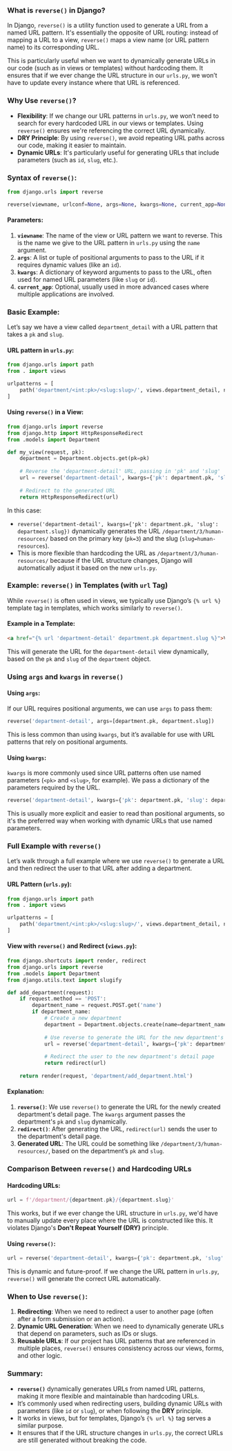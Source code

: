### What is `reverse()` in Django?

In Django, `reverse()` is a utility function used to generate a URL from a named URL pattern. It's essentially the opposite of URL routing: instead of mapping a URL to a view, `reverse()` maps a view name (or URL pattern name) to its corresponding URL.

This is particularly useful when we want to dynamically generate URLs in our code (such as in views or templates) without hardcoding them. It ensures that if we ever change the URL structure in our `urls.py`, we won’t have to update every instance where that URL is referenced.

### Why Use `reverse()`?

- **Flexibility**: If we change our URL patterns in `urls.py`, we won’t need to search for every hardcoded URL in our views or templates. Using `reverse()` ensures we're referencing the correct URL dynamically.
- **DRY Principle**: By using `reverse()`, we avoid repeating URL paths across our code, making it easier to maintain.
- **Dynamic URLs**: It's particularly useful for generating URLs that include parameters (such as `id`, `slug`, etc.).

### Syntax of `reverse()`:

```python
from django.urls import reverse

reverse(viewname, urlconf=None, args=None, kwargs=None, current_app=None)
```

#### Parameters:
1. **`viewname`**: The name of the view or URL pattern we want to reverse. This is the name we give to the URL pattern in `urls.py` using the `name` argument.
2. **`args`**: A list or tuple of positional arguments to pass to the URL if it requires dynamic values (like an `id`).
3. **`kwargs`**: A dictionary of keyword arguments to pass to the URL, often used for named URL parameters (like `slug` or `id`).
4. **`current_app`**: Optional, usually used in more advanced cases where multiple applications are involved.

### Basic Example:

Let’s say we have a view called `department_detail` with a URL pattern that takes a `pk` and `slug`.

#### URL pattern in `urls.py`:

```python
from django.urls import path
from . import views

urlpatterns = [
    path('department/<int:pk>/<slug:slug>/', views.department_detail, name='department-detail'),
]
```

#### Using `reverse()` in a View:

```python
from django.urls import reverse
from django.http import HttpResponseRedirect
from .models import Department

def my_view(request, pk):
    department = Department.objects.get(pk=pk)
    
    # Reverse the 'department-detail' URL, passing in 'pk' and 'slug'
    url = reverse('department-detail', kwargs={'pk': department.pk, 'slug': department.slug})
    
    # Redirect to the generated URL
    return HttpResponseRedirect(url)
```

In this case:
- `reverse('department-detail', kwargs={'pk': department.pk, 'slug': department.slug})` dynamically generates the URL `/department/3/human-resources/` based on the primary key (`pk=3`) and the slug (`slug=human-resources`).
- This is more flexible than hardcoding the URL as `/department/3/human-resources/` because if the URL structure changes, Django will automatically adjust it based on the new `urls.py`.

### Example: `reverse()` in Templates (with `url` Tag)

While `reverse()` is often used in views, we typically use Django’s `{% url %}` template tag in templates, which works similarly to `reverse()`.

#### Example in a Template:

```html
<a href="{% url 'department-detail' department.pk department.slug %}">View Department</a>
```

This will generate the URL for the `department-detail` view dynamically, based on the `pk` and `slug` of the `department` object.

### Using `args` and `kwargs` in `reverse()`

#### Using `args`:

If our URL requires positional arguments, we can use `args` to pass them:

```python
reverse('department-detail', args=[department.pk, department.slug])
```

This is less common than using `kwargs`, but it’s available for use with URL patterns that rely on positional arguments.

#### Using `kwargs`:

`kwargs` is more commonly used since URL patterns often use named parameters (`<pk>` and `<slug>`, for example). We pass a dictionary of the parameters required by the URL.

```python
reverse('department-detail', kwargs={'pk': department.pk, 'slug': department.slug})
```

This is usually more explicit and easier to read than positional arguments, so it's the preferred way when working with dynamic URLs that use named parameters.

### Full Example with `reverse()`

Let’s walk through a full example where we use `reverse()` to generate a URL and then redirect the user to that URL after adding a department.

#### URL Pattern (`urls.py`):

```python
from django.urls import path
from . import views

urlpatterns = [
    path('department/<int:pk>/<slug:slug>/', views.department_detail, name='department-detail'),
]
```

#### View with `reverse()` and Redirect (`views.py`):

```python
from django.shortcuts import render, redirect
from django.urls import reverse
from .models import Department
from django.utils.text import slugify

def add_department(request):
    if request.method == 'POST':
        department_name = request.POST.get('name')
        if department_name:
            # Create a new department
            department = Department.objects.create(name=department_name, slug=slugify(department_name))
            
            # Use reverse to generate the URL for the new department's detail page
            url = reverse('department-detail', kwargs={'pk': department.pk, 'slug': department.slug})
            
            # Redirect the user to the new department's detail page
            return redirect(url)
    
    return render(request, 'department/add_department.html')
```

#### Explanation:
1. **`reverse()`**: We use `reverse()` to generate the URL for the newly created department's detail page. The `kwargs` argument passes the department's `pk` and `slug` dynamically.
2. **`redirect()`**: After generating the URL, `redirect(url)` sends the user to the department's detail page.
3. **Generated URL**: The URL could be something like `/department/3/human-resources/`, based on the department’s `pk` and `slug`.

### Comparison Between `reverse()` and Hardcoding URLs

#### Hardcoding URLs:

```python
url = f'/department/{department.pk}/{department.slug}'
```

This works, but if we ever change the URL structure in `urls.py`, we'd have to manually update every place where the URL is constructed like this. It violates Django's **Don't Repeat Yourself (DRY)** principle.

#### Using `reverse()`:

```python
url = reverse('department-detail', kwargs={'pk': department.pk, 'slug': department.slug})
```

This is dynamic and future-proof. If we change the URL pattern in `urls.py`, `reverse()` will generate the correct URL automatically.

### When to Use `reverse()`:

1. **Redirecting**: When we need to redirect a user to another page (often after a form submission or an action).
2. **Dynamic URL Generation**: When we need to dynamically generate URLs that depend on parameters, such as IDs or slugs.
3. **Reusable URLs**: If our project has URL patterns that are referenced in multiple places, `reverse()` ensures consistency across our views, forms, and other logic.

### Summary:

- **`reverse()`** dynamically generates URLs from named URL patterns, making it more flexible and maintainable than hardcoding URLs.
- It’s commonly used when redirecting users, building dynamic URLs with parameters (like `id` or `slug`), or when following the **DRY** principle.
- It works in views, but for templates, Django’s `{% url %}` tag serves a similar purpose.
- It ensures that if the URL structure changes in `urls.py`, the correct URLs are still generated without breaking the code.